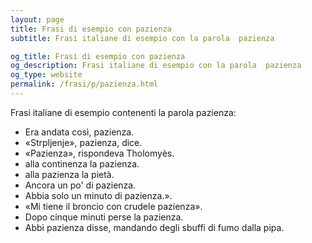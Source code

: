 ```yaml
---
layout: page
title: Frasi di esempio con pazienza 
subtitle: Frasi italiane di esempio con la parola  pazienza

og_title: Frasi di esempio con pazienza 
og_description: Frasi italiane di esempio con la parola  pazienza
og_type: website
permalink: /frasi/p/pazienza.html
---
```


Frasi italiane di esempio contenenti la parola pazienza:


- Era andata così, pazienza.
- «Strpljenje», pazienza, dice.
- «Pazienza», rispondeva Tholomyès.
- alla continenza la pazienza.
- alla pazienza la pietà.
- Ancora un po' di pazienza.
- Abbia solo un minuto di pazienza.».
- «Mi tiene il broncio con crudele pazienza».
- Dopo cinque minuti perse la pazienza.
- Abbi pazienza disse, mandando degli sbuffi di fumo dalla pipa.
